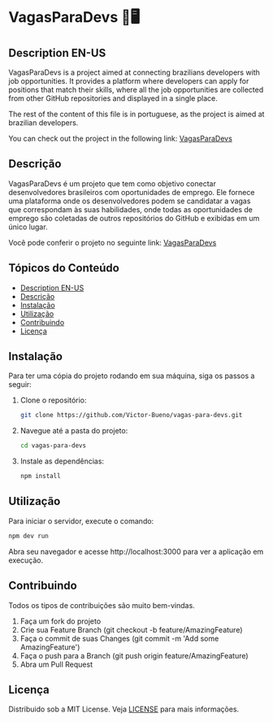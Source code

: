 # VagasParaDevs 🎯🖥️

## Description EN-US
VagasParaDevs is a project aimed at connecting brazilians developers with job opportunities. It provides a platform where developers can apply for positions that match their skills, where all the job opportunities are collected from other GitHub repositories and displayed in a single place.

The rest of the content of this file is in portuguese, as the project is aimed at brazilian developers.

You can check out the project in the following link: [VagasParaDevs](https://vagas-para-devs.vercel.app/)

## Descrição
VagasParaDevs é um projeto que tem como objetivo conectar desenvolvedores brasileiros com oportunidades de emprego. Ele fornece uma plataforma onde os desenvolvedores podem se candidatar a vagas que correspondam às suas habilidades, onde todas as oportunidades de emprego são coletadas de outros repositórios do GitHub e exibidas em um único lugar.

Você pode conferir o projeto no seguinte link: [VagasParaDevs](https://vagas-para-devs.vercel.app/)

## Tópicos do Conteúdo
- [Description EN-US](#description-en-us)
- [Descrição](#descrição)
- [Instalação](#instalação)
- [Utilização](#utilização)
- [Contribuindo](#contribuindo)
- [Licença](#licença)

## Instalação
Para ter uma cópia do projeto rodando em sua máquina, siga os passos a seguir:

1. Clone o repositório:
   ```sh
   git clone https://github.com/Victor-Bueno/vagas-para-devs.git
   ```

2. Navegue até a pasta do projeto:
   ```sh
   cd vagas-para-devs
   ```

3. Instale as dependências:
   ```sh
   npm install
   ```

## Utilização
Para iniciar o servidor, execute o comando:
   ```sh
   npm dev run
   ```
Abra seu navegador e acesse http://localhost:3000 para ver a aplicação em execução.

## Contribuindo
Todos os tipos de contribuições são muito bem-vindas.

1. Faça um fork do projeto
2. Crie sua Feature Branch (git checkout -b feature/AmazingFeature)
3. Faça o commit de suas Changes (git commit -m 'Add some AmazingFeature')
4. Faça o push para a Branch (git push origin feature/AmazingFeature)
5. Abra um Pull Request

## Licença
Distribuido sob a MIT License. Veja [LICENSE](LICENSE) para mais informações.